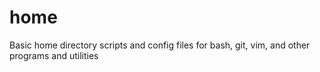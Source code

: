 home
====

Basic home directory scripts and config files for bash, git, vim, and other programs and utilities

